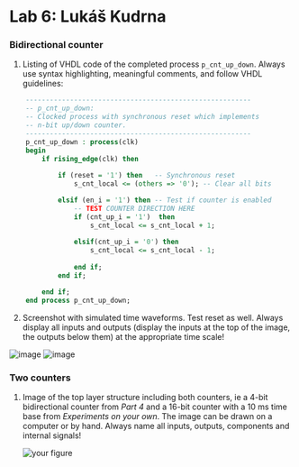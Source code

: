 # Lab 6: Lukáš Kudrna

### Bidirectional counter

1. Listing of VHDL code of the completed process `p_cnt_up_down`. Always use syntax highlighting, meaningful comments, and follow VHDL guidelines:

```vhdl
    --------------------------------------------------------
    -- p_cnt_up_down:
    -- Clocked process with synchronous reset which implements
    -- n-bit up/down counter.
    --------------------------------------------------------
    p_cnt_up_down : process(clk)
    begin
        if rising_edge(clk) then
        
            if (reset = '1') then   -- Synchronous reset
                s_cnt_local <= (others => '0'); -- Clear all bits

            elsif (en_i = '1') then -- Test if counter is enabled               
                -- TEST COUNTER DIRECTION HERE  
                if (cnt_up_i = '1')  then                
                    s_cnt_local <= s_cnt_local + 1; 
                    
                elsif(cnt_up_i = '0') then
                    s_cnt_local <= s_cnt_local - 1;
                    
                end if;
            end if;

        end if;
    end process p_cnt_up_down;

```

2. Screenshot with simulated time waveforms. Test reset as well. Always display all inputs and outputs (display the inputs at the top of the image, the outputs below them) at the appropriate time scale!

  ![image](https://user-images.githubusercontent.com/99397107/158798562-4e4ea501-56e1-4d2d-989f-151bd9a91a85.png)
  ![image](https://user-images.githubusercontent.com/99397107/158798622-fa3ccf09-dc62-4153-8b0e-d95d314fa51a.png)


### Two counters

1. Image of the top layer structure including both counters, ie a 4-bit bidirectional counter from *Part 4* and a 16-bit counter with a 10 ms time base from *Experiments on your own*. The image can be drawn on a computer or by hand. Always name all inputs, outputs, components and internal signals!

   ![your figure]()
